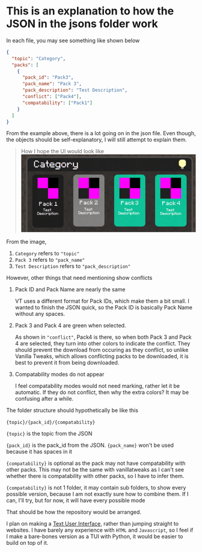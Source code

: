 # This is an explanation to how the JSON in the jsons folder work

In each file, you may see something like shown below

```json
{
  "topic": "Category",
  "packs": [
    {
      "pack_id": "Pack3",
      "pack_name": "Pack 3",
      "pack_description": "Test Description",
      "conflict": ["Pack4"],
      "compatability": ["Pack1"]
    }
  ]
}
```

From the example above, there is a lot going on in the json file. Even though, the objects should be self-explanatory, I will still attempt to explain them.
> How I hope the UI would look like
![Alt text](image-1.png)

From the image,

1. `Category` refers to `"topic"`
2. `Pack 3` refers to `"pack_name"`
3. `Test Description` refers to `"pack_description"`

However, other things that need mentioning
show conflicts

1. Pack ID and Pack Name are nearly the same

    VT uses a different format for Pack IDs, which make them a bit small. I wanted to finish the JSON quick, so the Pack ID is basically Pack Name without any spaces.
2. Pack 3 and Pack 4 are green when selected.

    As shown in `"conflict"`, Pack4 is there, so when both Pack 3 and Pack 4 are selected, they turn into other colors to indicate the conflict. They should prevent the download from occuring as they conflict, so unlike Vanilla Tweaks, which allows conflicting packs to be downloaded, it is best to prevent it from being downloaded.
3. Compatability modes do not appear

    I feel compatability modes would not need marking, rather let it be automatic. If they do not conflict, then why the extra colors? It may be confusing after a while.

The folder structure should hypothetically be like this

`{topic}/{pack_id}/{compatability}`

`{topic}` is the topic from the JSON

`{pack_id}` is the pack_id from the JSON. `{pack_name}` won't be used because it has spaces in it

`{compatability}` is optional as the pack may not have compatability with other packs. This may not be the same with vanillatweaks as I can't see whether there is compatability with other packs, so I have to infer them.

`{compatability}` is not 1 folder, it may contain sub folders, to show every possible version, because I am not exactly sure how to combine them. If I can, I'll try, but for now, it will have every possible mode

That should be how the repository would be arranged.

I plan on making a [Text User Interface](https://en.wikipedia.org/wiki/Text-based_user_interface), rather than jumping straight to websites. I have barely any experience with `HTML` and `Javascript`, so I feel if I make a bare-bones version as a TUI with Python, it would be easier to build on top of it.
